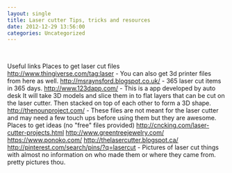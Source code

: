 ```yaml
---
layout: single
title: Laser cutter Tips, tricks and resources
date: 2012-12-29 13:56:00
categories: Uncategorized
---
```

&nbsp;

Useful links
Places to get laser cut files
http://www.thingiverse.com/tag:laser - You can also get 3d printer files from here as well.
http://msraynsford.blogspot.co.uk/ - 365 laser cut items in 365 days.
http://www.123dapp.com/ - This is a app developed by auto desk It will take 3D models and slice them in to flat layers that can be cut on the laser cutter. Then stacked on top of each other to form a 3D shape.
http://thenounproject.com/ - These files are not meant for the laser cutter and may need a few touch ups before using them but they are awesome.
Places to get ideas (no "free" files provided)
http://cncking.com/laser-cutter-projects.html
http://www.greentreejewelry.com/
https://www.ponoko.com/
http://thelasercutter.blogspot.ca/
http://pinterest.com/search/pins/?q=lasercut - Pictures of laser cut things with almost no information on who made them or where they came from. pretty pictures thou.
